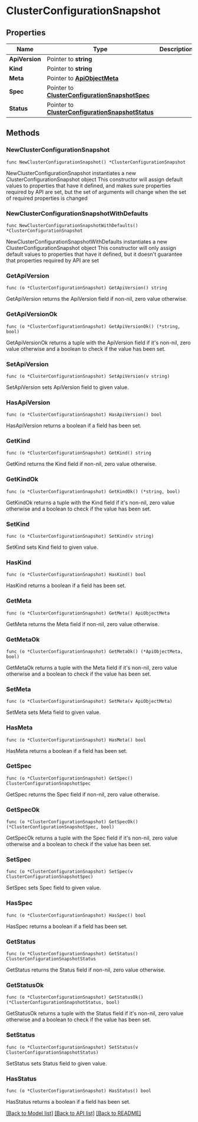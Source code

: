 # ClusterConfigurationSnapshot

## Properties

Name | Type | Description | Notes
------------ | ------------- | ------------- | -------------
**ApiVersion** | Pointer to **string** |  | [optional] 
**Kind** | Pointer to **string** |  | [optional] 
**Meta** | Pointer to [**ApiObjectMeta**](apiObjectMeta.md) |  | [optional] 
**Spec** | Pointer to [**ClusterConfigurationSnapshotSpec**](clusterConfigurationSnapshotSpec.md) |  | [optional] 
**Status** | Pointer to [**ClusterConfigurationSnapshotStatus**](clusterConfigurationSnapshotStatus.md) |  | [optional] 

## Methods

### NewClusterConfigurationSnapshot

`func NewClusterConfigurationSnapshot() *ClusterConfigurationSnapshot`

NewClusterConfigurationSnapshot instantiates a new ClusterConfigurationSnapshot object
This constructor will assign default values to properties that have it defined,
and makes sure properties required by API are set, but the set of arguments
will change when the set of required properties is changed

### NewClusterConfigurationSnapshotWithDefaults

`func NewClusterConfigurationSnapshotWithDefaults() *ClusterConfigurationSnapshot`

NewClusterConfigurationSnapshotWithDefaults instantiates a new ClusterConfigurationSnapshot object
This constructor will only assign default values to properties that have it defined,
but it doesn't guarantee that properties required by API are set

### GetApiVersion

`func (o *ClusterConfigurationSnapshot) GetApiVersion() string`

GetApiVersion returns the ApiVersion field if non-nil, zero value otherwise.

### GetApiVersionOk

`func (o *ClusterConfigurationSnapshot) GetApiVersionOk() (*string, bool)`

GetApiVersionOk returns a tuple with the ApiVersion field if it's non-nil, zero value otherwise
and a boolean to check if the value has been set.

### SetApiVersion

`func (o *ClusterConfigurationSnapshot) SetApiVersion(v string)`

SetApiVersion sets ApiVersion field to given value.

### HasApiVersion

`func (o *ClusterConfigurationSnapshot) HasApiVersion() bool`

HasApiVersion returns a boolean if a field has been set.

### GetKind

`func (o *ClusterConfigurationSnapshot) GetKind() string`

GetKind returns the Kind field if non-nil, zero value otherwise.

### GetKindOk

`func (o *ClusterConfigurationSnapshot) GetKindOk() (*string, bool)`

GetKindOk returns a tuple with the Kind field if it's non-nil, zero value otherwise
and a boolean to check if the value has been set.

### SetKind

`func (o *ClusterConfigurationSnapshot) SetKind(v string)`

SetKind sets Kind field to given value.

### HasKind

`func (o *ClusterConfigurationSnapshot) HasKind() bool`

HasKind returns a boolean if a field has been set.

### GetMeta

`func (o *ClusterConfigurationSnapshot) GetMeta() ApiObjectMeta`

GetMeta returns the Meta field if non-nil, zero value otherwise.

### GetMetaOk

`func (o *ClusterConfigurationSnapshot) GetMetaOk() (*ApiObjectMeta, bool)`

GetMetaOk returns a tuple with the Meta field if it's non-nil, zero value otherwise
and a boolean to check if the value has been set.

### SetMeta

`func (o *ClusterConfigurationSnapshot) SetMeta(v ApiObjectMeta)`

SetMeta sets Meta field to given value.

### HasMeta

`func (o *ClusterConfigurationSnapshot) HasMeta() bool`

HasMeta returns a boolean if a field has been set.

### GetSpec

`func (o *ClusterConfigurationSnapshot) GetSpec() ClusterConfigurationSnapshotSpec`

GetSpec returns the Spec field if non-nil, zero value otherwise.

### GetSpecOk

`func (o *ClusterConfigurationSnapshot) GetSpecOk() (*ClusterConfigurationSnapshotSpec, bool)`

GetSpecOk returns a tuple with the Spec field if it's non-nil, zero value otherwise
and a boolean to check if the value has been set.

### SetSpec

`func (o *ClusterConfigurationSnapshot) SetSpec(v ClusterConfigurationSnapshotSpec)`

SetSpec sets Spec field to given value.

### HasSpec

`func (o *ClusterConfigurationSnapshot) HasSpec() bool`

HasSpec returns a boolean if a field has been set.

### GetStatus

`func (o *ClusterConfigurationSnapshot) GetStatus() ClusterConfigurationSnapshotStatus`

GetStatus returns the Status field if non-nil, zero value otherwise.

### GetStatusOk

`func (o *ClusterConfigurationSnapshot) GetStatusOk() (*ClusterConfigurationSnapshotStatus, bool)`

GetStatusOk returns a tuple with the Status field if it's non-nil, zero value otherwise
and a boolean to check if the value has been set.

### SetStatus

`func (o *ClusterConfigurationSnapshot) SetStatus(v ClusterConfigurationSnapshotStatus)`

SetStatus sets Status field to given value.

### HasStatus

`func (o *ClusterConfigurationSnapshot) HasStatus() bool`

HasStatus returns a boolean if a field has been set.


[[Back to Model list]](../README.md#documentation-for-models) [[Back to API list]](../README.md#documentation-for-api-endpoints) [[Back to README]](../README.md)


